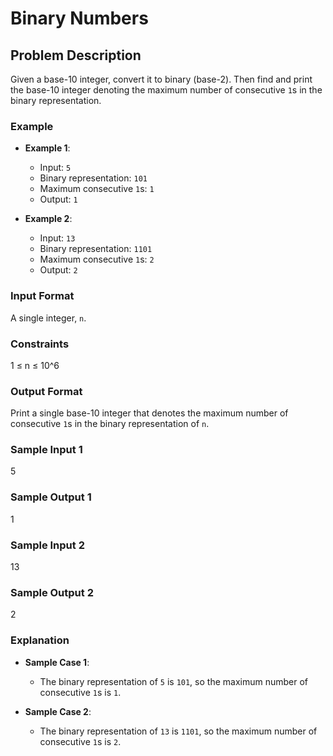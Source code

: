 # Binary Numbers

## Problem Description

Given a base-10 integer, convert it to binary (base-2). Then find and print the base-10 integer denoting the maximum number of consecutive `1`s in the binary representation.

### Example

- **Example 1**:
  - Input: `5`
  - Binary representation: `101`
  - Maximum consecutive `1`s: `1`
  - Output: `1`

- **Example 2**:
  - Input: `13`
  - Binary representation: `1101`
  - Maximum consecutive `1`s: `2`
  - Output: `2`

### Input Format

A single integer, `n`.

### Constraints

1 ≤ n ≤ 10^6

### Output Format

Print a single base-10 integer that denotes the maximum number of consecutive `1`s in the binary representation of `n`.

### Sample Input 1
5

### Sample Output 1
1

### Sample Input 2
13

### Sample Output 2
2

### Explanation

- **Sample Case 1**:
  - The binary representation of `5` is `101`, so the maximum number of consecutive `1`s is `1`.

- **Sample Case 2**:
  - The binary representation of `13` is `1101`, so the maximum number of consecutive `1`s is `2`.
